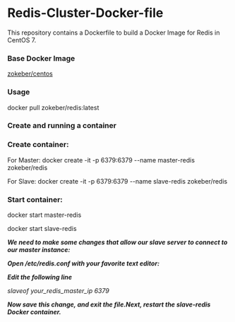 # Redis-Cluster-Docker-file

This repository contains a Dockerfile to build a Docker Image for Redis in CentOS 7.

### Base Docker Image

[zokeber/centos](https://hub.docker.com/r/zokeber/centos/)

### Usage

docker pull zokeber/redis:latest

### Create and running a container

### Create container:

For Master:
docker create -it -p 6379:6379 --name master-redis zokeber/redis

For Slave:
docker create -it -p 6379:6379 --name slave-redis zokeber/redis

### Start container:

docker start master-redis

docker start slave-redis

***We need to make some changes that allow our slave server to connect to our master instance:***

 ***Open /etc/redis.conf with your favorite text editor:***
 
 ***Edit the following line***
 
 *slaveof your_redis_master_ip 6379*
 
 ***Now save this change, and exit the file.Next, restart the slave-redis Docker container.***
 






